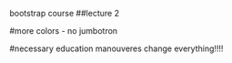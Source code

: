bootstrap course
##lecture 2

#more colors - no jumbotron

#necessary education manouveres change everything!!!!
